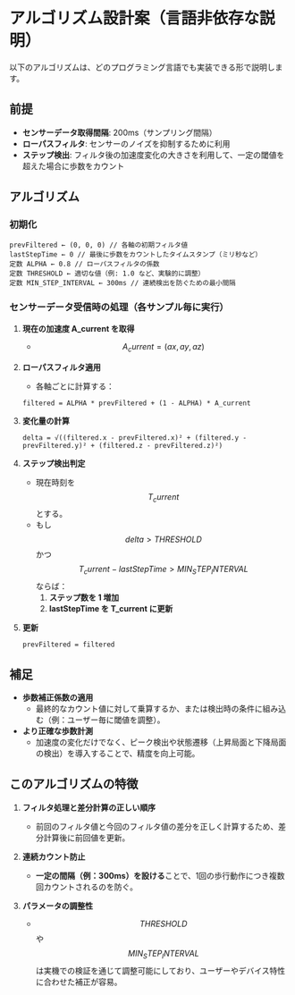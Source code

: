 # アルゴリズム設計案（言語非依存な説明）

以下のアルゴリズムは、どのプログラミング言語でも実装できる形で説明します。

## 前提

- **センサーデータ取得間隔**: 200ms（サンプリング間隔）
- **ローパスフィルタ**: センサーのノイズを抑制するために利用
- **ステップ検出**: フィルタ後の加速度変化の大きさを利用して、一定の閾値を超えた場合に歩数をカウント

## アルゴリズム

### 初期化

```
prevFiltered ← (0, 0, 0) // 各軸の初期フィルタ値
lastStepTime ← 0 // 最後に歩数をカウントしたタイムスタンプ（ミリ秒など）
定数 ALPHA ← 0.8 // ローパスフィルタの係数
定数 THRESHOLD ← 適切な値（例: 1.0 など、実験的に調整）
定数 MIN_STEP_INTERVAL ← 300ms // 連続検出を防ぐための最小間隔
```

### センサーデータ受信時の処理（各サンプル毎に実行）

1. **現在の加速度 A_current を取得**
   - $$ A_current = (ax, ay, az) $$

2. **ローパスフィルタ適用**
   - 各軸ごとに計算する：
   ```
   filtered = ALPHA * prevFiltered + (1 - ALPHA) * A_current
   ```

3. **変化量の計算**
   ```
   delta = √((filtered.x - prevFiltered.x)² + (filtered.y - prevFiltered.y)² + (filtered.z - prevFiltered.z)²)
   ```

4. **ステップ検出判定**
   - 現在時刻を $$ T_current $$ とする。
   - もし $$ delta > THRESHOLD $$ かつ $$ T_current - lastStepTime > MIN_STEP_INTERVAL $$ ならば：
     1. **ステップ数を 1 増加**
     2. **lastStepTime を T_current に更新**

5. **更新**
   ```
   prevFiltered = filtered
   ```

## 補足

- **歩数補正係数の適用**
  - 最終的なカウント値に対して乗算するか、または検出時の条件に組み込む（例：ユーザー毎に閾値を調整）。
- **より正確な歩数計測**
  - 加速度の変化だけでなく、ピーク検出や状態遷移（上昇局面と下降局面の検出）を導入することで、精度を向上可能。

## このアルゴリズムの特徴

1. **フィルタ処理と差分計算の正しい順序**
   - 前回のフィルタ値と今回のフィルタ値の差分を正しく計算するため、差分計算後に前回値を更新。

2. **連続カウント防止**
   - **一定の間隔（例：300ms）を設ける**ことで、1回の歩行動作につき複数回カウントされるのを防ぐ。

3. **パラメータの調整性**
   - $$ THRESHOLD $$ や $$ MIN_STEP_INTERVAL $$ は実機での検証を通じて調整可能にしており、ユーザーやデバイス特性に合わせた補正が容易。
